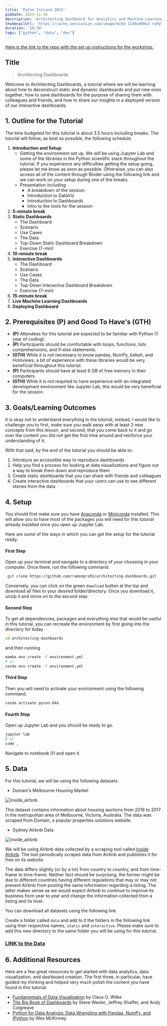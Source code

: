 ```yaml
---
title: 'PyCon Ireland 2023'
pubDate: 2023-11-10
description: 'Architecting Dashboard for Analytics and Machine Learning'
thumbnailUrl: 'https://cache.sessionize.com/image/6cb5-1140o400o3-raPpTgWjihEcgXXDs17cDt.png'
duration: '10:30'
tags: ["python", "data", "dev"]
---
```



[Here is the link to the repo with the set up instructions for the workshop.](https://github.com/ramonpzg/architecting-dashboards)

## Title

> Architecting Dashboards

Welcome to Architecting Dashboards, a tutorial where we will be learning about how to deconstruct static 
and dynamic dashboards and put new ones together; how to save dashboards for the purpose of sharing them 
with colleagues and friends, and how to share our insights in a deployed version of our interactive dashboards.

## 1. Outline for the Tutorial

The time budgeted for this tutorial is about 3.5 hours including breaks. The tutorial will follow, as best as possible, the following schedule.
1. **Introduction and Setup**
   - Getting the environment set up. We will be using Jupyter Lab and some of the libraries in the Python scientific stack throughout the tutorial. If you experience any difficulties getting the setup going, please let me know as soon as possible. Otherwise, you can also access all of the content through Binder using the following link and we can work on your setup during one of the breaks.
   - Presentation including
     - A breakdown of the session
     - Introduction to DataViz
     - Introduction to Dashboards
     - Intro to the tools for the session
2. **5-minute break**
3. **Static Dashboards**
   - The Dashboard
   - Scenario
   - Use Cases
   - The Data
   - Top-Down Static Dashboard Breakdown
   - Exercise (7-min)
4. **10-minute break**
5. **Interactive Dashboards**
   - The Dashboard
   - Scenario
   - Use Cases
   - The Data
   - Top-Down Interactive Dashboard Breakdown
   - Exercise (7-min)
6. **15-minute break**
5. **Live Machine Learning Dashboards**
8. **Deploying Dashboard**


## 2. Prerequisites (P) and Good To Have's (GTH)

- **(P)** Attendees for this tutorial are expected to be familiar with Python (1 year of coding). 
- **(P)** Participants should be comfortable with loops, functions, lists comprehensions, and if-else statements.
- **(GTH)** While it is not necessary to know pandas, NumPy, bokeh, and Holoviews, a bit of experience with these libraries would be very beneficial throughout this tutorial.
- **(P)** Participants should have at least 6 GB of free memory in their computers.
- **(GTH)** While it is not required to have experience with an integrated development environment like Jupyter Lab, this would be very beneficial for the session


## 3. Goals/Learning Outcomes

It is okay not to understand everything in the tutorial, instead, I would like to challenge you to 
first, make sure you walk away with at least 2 new concepts from this lesson, and second, that you 
come back to it and go over the content you did not get the first time around and reinforce your understanding of it.

With that said, by the end of the tutorial you should be able to:

1. Introduce an accessible way to reproduce dashboards
2. Help you find a process for looking at data visualizations and figure out a way to break them down and reproduce them
3. Create static dashboards that you can share with friends and colleagues
4. Create interactive dashboards that your users can use to see different stories from the data

## 4. Setup

You should first make sure you have [Anaconda](https://www.anaconda.com/products/individual#download-section) 
or [Miniconda](https://docs.conda.io/en/latest/miniconda.html) installed. This will allow you to have most of 
the packages you will need for this tutorial already installed once you open up Jupyter Lab.

Here are some of the ways in which you can get the setup for the tutorial ready.

#### First Step

Open up your terminal and navigate to a directory of your choosing in your computer. Once there, run the following command.

```sh
 git clone https://github.com/ramonprz01/architecting-dashboards.git
```

Conversely, you can click on the green `download` button at the top and download all files to your desired folder/directory. Once you download it, unzip it and move on to the second step.

#### Second Step

To get all dependencies, packages and everything else that would be useful in this tutorial, you can recreate the environment by first going into the directory for today

```sh
cd architecting-dashboards
```

and then running

```sh
mamba env create -f environment.yml
# or
conda env create -f environment.yml
```

#### Third Step

Then you will need to activate your environment using the following command.

```sh
conda activate pycon-d4a
```

#### Fourth Step

Open up Jupyter Lab and you should be ready to go.

```sh
jupyter lab
# or
code .
```

Navigate to notebook 01 and open it.


## 5. Data

For this tutorial, we will be using the following datasets.

- Domain’s Melbourne Housing Market

![inside_airbnb](/images/kaggle_melb_auctions.png)

This dataset contains information about housing auctions from 2016 to 2017 in the metropolitan area of Melbourne, Victoria, Australia. The data was scraped from Domain, a popular properties solutions website.

- Sydney Airbnb Data

![inside_airbnb](/images/inside_airbnb.png)

We will be using Airbnb data collected by a scraping tool called [Inside Airbnb](http://insideairbnb.com/about.html). The 
tool periodically scrapes data from Airbnb and publishes it for free on its website.

The data differs slightly (or by a lot) from country to country, and from time-frame to time-frame. Neither fact 
should be surprising, the former might be due to different countries having different regulations that may or may 
not prevent Airbnb from posting the same information regarding a listing. The latter makes sense as we would expect 
Airbnb to continue to improve its business from year to year and change the information collected from a listing and its host.

You can download all datasets using the following link.

Create a folder called `data` and add to it the folders in the following link using their respective names, `static` and `interactive`. Please make sure to add this new directory to the same folder you will be using for this tutorial.

### [LINK to the Data](https://web.tresorit.com/l/fk31I#ojoRDOFvtbWXSxiAmSF1sw)


## 6. Additional Resources

Here are a few great resources to get started with data analytics, data visualization, and dashboard creation. The first three, in particular, have guided my thinking and helped very much polish the content you have found in this tutorial.

- [Fundamentals of Data Visualisation](https://clauswilke.com/dataviz/) by Claus O. Wilke
- [The Big Book of Dashboards](http://bigbookofdashboards.com/) by Steve Wexler, Jeffrey Shaffer, and Andy Cotgreave
- [Python for Data Analysis: Data Wrangling with Pandas, NumPy, and IPython](https://www.amazon.com/gp/product/1491957662/ref=as_li_qf_asin_il_tl?ie=UTF8&tag=quantpytho-20&creative=9325&linkCode=as2&creativeASIN=1491957662&linkId=ea8de4253cce96046e8ab0383ac71b33) by Wes McKinney